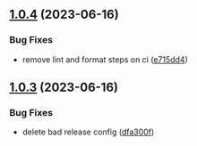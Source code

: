 ## [1.0.4](https://github.com/trades-org/nx-plugins/compare/nx-serverless-v1.0.3...nx-serverless-v1.0.4) (2023-06-16)


### Bug Fixes

* remove lint and format steps on ci ([e715dd4](https://github.com/trades-org/nx-plugins/commit/e715dd45e777ce70158156ebfea2dbff3eaa52e2))

## [1.0.3](https://github.com/trades-org/nx-plugins/compare/nx-serverless-v1.0.2...nx-serverless-v1.0.3) (2023-06-16)

### Bug Fixes

- delete bad release config ([dfa300f](https://github.com/trades-org/nx-plugins/commit/dfa300f12edac6d9701df72557bb47b66783c308))
